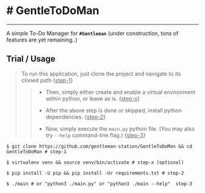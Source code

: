# # GentleToDoMan

---

A simple To-Do Manager for **`#Gentleman`** (under construction, tons of features are yet remaining..)

## Trial / Usage

> To run this application, just clone the project and navigate to its cloned path {<u>step-1</u>}
> 
> > - Then, simply either create and enable a virtual environment within python, or leave as is. {<u>step-x</u>}
> > 
> > - After the above step is done or skipped, install python dependencies. {<u>step-2</u>}
> > 
> > - Now, simply execute the `main.py` python file. (You may also try `--help` command-line flag.) {<u>step-3</u>}

```shell
$ git clone https://github.com/gentleman-station/GentleToDoMan && cd GentleToDoMan # step-1

$ virtualenv venv && source venv/bin/activate # step-x (optional)

$ pip install -U pip && pip install -Ur requirements.txt # step-2

$ ./main # or "python3 ./main.py" or "python3 ./main --help"  step-3
```
